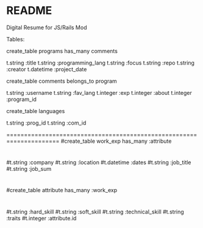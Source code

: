 # README

Digital Resume for JS/Rails Mod

Tables:

create_table programs       has_many comments

t.string :title
t.string :programming_lang
t.string :focus
t.string :repo
t.string :creator
t.datetime :project_date

create_table comments       belongs_to program

t.string :username
t.string :fav_lang
t.integer :exp
t.integer :about
t.integer :program_id

create_table languages

t.string :prog_id
t.string :com_id



=====================================================================
#create_table work_exp     has_many :attribute
#
#t.string :company
#t.string :location
#t.datetime :dates
#t.string :job_title
#t.string :job_sum 
#
#
#
#create_table attribute      has_many :work_exp
#
#t.string :hard_skill
#t.string :soft_skill
#t.string :technical_skill
#t.string :traits
#t.integer :attribute.id
#
#
#
#
#